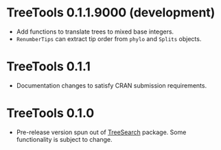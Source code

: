 # TreeTools 0.1.1.9000 (development)

- Add functions to translate trees to mixed base integers.
- `RenumberTips` can extract tip order from `phylo` and `Splits` objects.

# TreeTools 0.1.1
 
- Documentation changes to satisfy CRAN submission requirements.

# TreeTools 0.1.0

- Pre-release version spun out of [TreeSearch](https://ms609.github.io/TreeSearch)
  package.  Some functionality is subject to change.
